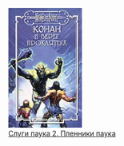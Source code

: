![](Слуги%20паука%202.%20Пленники%20паука.jpg)  
[Слуги паука 2. Пленники паука](Слуги%20паука%202.%20Пленники%20паука)
